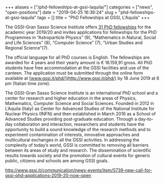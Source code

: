 +++
aliases = ["/phd-fellowships-at-gssi-laquila/"]
categories = ["news", "open-positions"]
date = "2019-04-25 16:36:24"
slug = "phd-fellowships-at-gssi-laquila"
tags = []
title = "PhD Fellowships at GSSI, L'Aquila"
+++

The GSSI-Gran Sasso Science Institute offers [31 PhD
fellowships](http://www.gssi.it/phd/) for the academic year 2019/20 and
invites applications for fellowships for the PhD Programmes in
“Astroparticle Physics” (9), “Mathematics in Natural, Social and Life
Sciences” (8), “Computer Science” (7), “Urban Studies and Regional
Science”(7).

The official language for all PhD courses is English. The fellowships
are awarded for 4 years and their yearly amount is € 16.159,91 gross.
All PhD students have free accommodation at the GSSI facilities and use
of the canteen. The application must be submitted through the online
form available at [www.gssi.it/phd/](http://www.gssi.it/phd/) by 18 June
2019 at 6 pm (Italian time zone).

The GSSI-Gran Sasso Science Institute is an international PhD school and
a center for research and higher education in the areas of Physics,
Mathematics, Computer Science and Social Sciences. Founded in 2012 in
L’Aquila (Italy) as Center for Advanced Studies of the National
Institute for Nuclear Physics (INFN) and then established in March 2016
as a School of Advanced Studies providing post-graduate education.
Through a day-to-day collaboration and interaction, researchers and
students have the opportunity to build a sound knowledge of the research
methods and to experiment contamination of interests, innovative
approaches and multicultural exchanges in all the GSSI activities. In
addressing the complexity of today’s world, GSSI is committed to
removing all barriers between its areas of study and research. The
dissemination of scientific results towards society and the promotion of
cultural events for generic public, citizens and schools are among GSSI
goals.

<http://www.gssi.it/communication/news-events/item/5739-new-call-for-gssi-phd-applications-2019-20-now-open>
